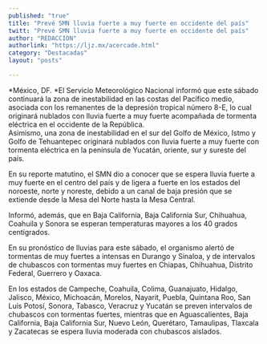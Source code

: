 ```yaml
---
published: "true"
title: "Prevé SMN lluvia fuerte a muy fuerte en occidente del país"
twitt: "Prevé SMN lluvia fuerte a muy fuerte en occidente del país"
author: "REDACCION"
authorlink: "https://ljz.mx/acercade.html"
category: "Destacadas"
layout: "posts"

---
```




*México, DF. *El Servicio Meteorológico Nacional informó que este sábado continuará la zona de inestabilidad en las costas del Pacífico medio, asociada con los remanentes de la depresión tropical número 8-E, lo cual originará nublados con lluvia fuerte a muy fuerte acompañada de tormenta eléctrica en el occidente de la República.  
  Asimismo, una zona de inestabilidad en el sur del Golfo de México, Istmo y Golfo de Tehuantepec originará nublados con lluvia fuerte a muy fuerte con tormenta eléctrica en la península de Yucatán, oriente, sur y sureste del país.



  En su reporte matutino, el SMN dio a conocer que se espera lluvia fuerte a muy fuerte en el centro del país y de ligera a fuerte en los estados del noroeste, norte y noreste, debido a un canal de baja presión que se extiende desde la Mesa del Norte hasta la Mesa Central.



  Informó, además, que en Baja California, Baja California Sur, Chihuahua, Coahuila y Sonora se esperan temperaturas mayores a los 40 grados centígrados.



  En su pronóstico de lluvias para este sábado, el organismo alertó de tormentas de muy fuertes a intensas en Durango y Sinaloa, y de intervalos de chubascos con tormentas muy fuertes en Chiapas, Chihuahua, Distrito Federal, Guerrero y Oaxaca.



  En los estados de Campeche, Coahuila, Colima, Guanajuato, Hidalgo, Jalisco, México, Michoacán, Morelos, Nayarit, Puebla, Quintana Roo, San Luis Potosí, Sonora, Tabasco, Veracruz y Yucatán se preven intervalos de chubascos con tormentas fuertes, mientras que en Aguascalientes, Baja California, Baja California Sur, Nuevo León, Querétaro, Tamaulipas, Tlaxcala y Zacatecas se espera lluvia moderada con chubascos aislados.

